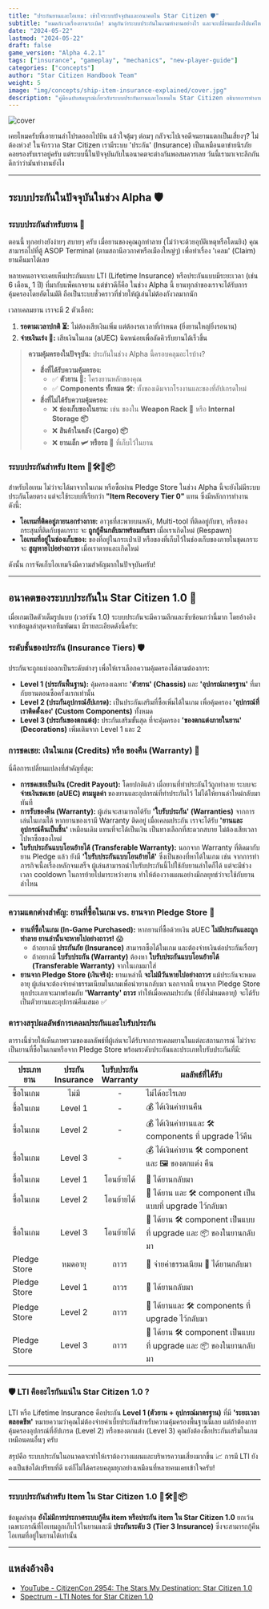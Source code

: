 ```yaml
---
title: "ประกันยานและไอเทม: เข้าใจระบบปัจจุบันและอนาคตใน Star Citizen 🛡️"
subtitle: "หมดกังวลเรื่องยานระเบิด! มาดูกันว่าระบบประกันในเกมทำงานอย่างไร และจะเปลี่ยนแปลงไปแค่ไหนในอนาคต"
date: "2024-05-22"
lastmod: "2024-05-22"
draft: false
game_version: "Alpha 4.2.1"
tags: ["insurance", "gameplay", "mechanics", "new-player-guide"]
categories: ["concepts"]
author: "Star Citizen Handbook Team"
weight: 5
image: "img/concepts/ship-item-insurance-explained/cover.jpg"
description: "คู่มือฉบับสมบูรณ์เกี่ยวกับระบบประกันยานและไอเทมใน Star Citizen อธิบายการทำงานในปัจจุบัน (Alpha) และสิ่งที่จะเกิดขึ้นในอนาคต ทั้งประกันตัวยาน, อุปกรณ์, และสินค้า"
---
```


![cover](../../img/concepts/ship-item-insurance-explained/cover.jpg)

เคยไหมครับที่เอายานลำโปรดออกไปบิน แล้วใจตุ้มๆ ต่อมๆ กลัวจะไปเจอดีจนยานแตกเป็นเสี่ยงๆ? ไม่ต้องห่วง! ในจักรวาล Star Citizen เรามีระบบ 'ประกัน' (Insurance) เป็นเหมือนตาข่ายนิรภัยคอยรองรับเราอยู่ครับ แต่ระบบนี้ในปัจจุบันกับในอนาคตจะต่างกันพอสมควรเลย วันนี้เรามาเจาะลึกกันดีกว่าว่ามันทำงานยังไง

---

## ระบบประกันในปัจจุบันในช่วง Alpha 🛡️

### ระบบประกันสำหรับยาน 🚀

ตอนนี้ ทุกอย่างยังง่ายๆ สบายๆ ครับ เมื่อยานของคุณถูกทำลาย (ไม่ว่าจะด้วยอุบัติเหตุหรือโดนยิง) คุณสามารถไปที่ตู้ ASOP Terminal (ตามสถานีอวกาศหรือเมืองใหญ่ๆ) เพื่อทำเรื่อง 'เคลม' (Claim) ยานคืนมาได้เลย

หลายคนอาจจะเคยเห็นประกันแบบ LTI (Lifetime Insurance) หรือประกันแบบมีระยะเวลา (เช่น 6 เดือน, 1 ปี) ที่มากับแพ็คเกจยาน แต่ข่าวดีก็คือ ในช่วง Alpha นี้ ยานทุกลำของเราจะได้รับการคุ้มครองโดยอัตโนมัติ ถือเป็นระบบชั่วคราวที่ช่วยให้ผู้เล่นไม่ต้องกังวลมากนัก

เวลาเคลมยาน เราจะมี 2 ตัวเลือก:
1.  **รอตามเวลาปกติ ⏳:** ไม่ต้องเสียเงินเพิ่ม แต่ต้องรอเวลาที่กำหนด (ยิ่งยานใหญ่ยิ่งรอนาน)
2.  **จ่ายเงินเร่ง 💸:** เสียเงินในเกม (aUEC) นิดหน่อยเพื่อลัดคิวรับยานได้เร็วขึ้น

> **ความคุ้มครองในปัจจุบัน:** ประกันในช่วง Alpha นี้ครอบคลุมอะไรบ้าง?
> - **สิ่งที่ได้รับความคุ้มครอง:**
>     - ✅ **ตัวยาน 🚀:** โครงยานหลักของคุณ
>     - ✅ **Components ทั้งหมด 🛠️:** ทั้งของเดิมจากโรงงานและของที่อัปเกรดใหม่
> - **สิ่งที่ไม่ได้รับความคุ้มครอง:**
>     - ❌ **ช่องเก็บของในยาน:** เช่น ของใน **Weapon Rack 🔫** หรือ **Internal Storage 📦**
>     - ❌ **สินค้าในคลัง (Cargo) 📦**
>     - ❌ **ยานเล็ก 🛩️ หรือรถ 🚗** ที่เก็บไว้ในยาน

### ระบบประกันสำหรับ Item 🔫🛠️🧥📦

สำหรับไอเทม ไม่ว่าจะได้มาจากในเกม หรือซื้อผ่าน Pledge Store ในช่วง Alpha นี้จะยังไม่มีระบบประกันโดยตรง แต่จะใช้ระบบที่เรียกว่า **"Item Recovery Tier 0"** แทน ซึ่งมีหลักการทำงานดังนี้:

*   **ไอเทมที่ติดอยู่ภายนอกร่างกาย:** อาวุธที่สะพายบนหลัง, Multi-tool ที่ติดอยู่กับขา, หรือซองกระสุนที่ติดกับชุดเกราะ จะ **ถูกกู้คืนกลับมาพร้อมกับเรา** เมื่อเราเกิดใหม่ (Respawn)
*   **ไอเทมที่อยู่ในช่องเก็บของ:** ของที่อยู่ในกระเป๋าเป้ หรือของที่เก็บไว้ในช่องเก็บของภายในชุดเกราะ จะ **สูญหายไปอย่างถาวร** เมื่อเราตายและเกิดใหม่

ดังนั้น การจัดเก็บไอเทมจึงมีความสำคัญมากในปัจจุบันครับ!

---

## อนาคตของระบบประกันใน Star Citizen 1.0 🔮

เมื่อเกมเปิดตัวเต็มรูปแบบ (เวอร์ชัน 1.0) ระบบประกันจะมีความลึกและซับซ้อนกว่านี้มาก โดยอ้างอิงจากข้อมูลล่าสุดจากทีมพัฒนา มีรายละเอียดดังนี้ครับ:

### ระดับชั้นของประกัน (Insurance Tiers) 🛡️

ประกันจะถูกแบ่งออกเป็นระดับต่างๆ เพื่อให้เราเลือกความคุ้มครองได้ตามต้องการ:

*   **Level 1 (ประกันพื้นฐาน):** คุ้มครองเฉพาะ **'ตัวยาน' (Chassis)** และ **'อุปกรณ์มาตรฐาน'** ที่มากับยานตอนซื้อครั้งแรกเท่านั้น
*   **Level 2 (ประกันอุปกรณ์อัปเกรด):** เป็นประกันเสริมที่ซื้อเพิ่มได้ในเกม เพื่อคุ้มครอง **'อุปกรณ์ที่เราติดตั้งเอง' (Custom Components)** ทั้งหมด
*   **Level 3 (ประกันของตกแต่ง):** ประกันเสริมขั้นสุด ที่จะคุ้มครอง **'ของตกแต่งภายในยาน' (Decorations)** เพิ่มเติมจาก Level 1 และ 2

### การชดเชย: เงินในเกม (Credits) หรือ ของคืน (Warranty) 💸

นี่คือการเปลี่ยนแปลงที่สำคัญที่สุด:

*   **การชดเชยเป็นเงิน (Credit Payout):** โดยปกติแล้ว เมื่อยานที่ทำประกันไว้ถูกทำลาย ระบบจะ **จ่ายเงินชดเชย (aUEC) ตามมูลค่า** ของยานและอุปกรณ์ที่ทำประกันไว้ ไม่ได้ให้ยานลำใหม่กลับมาทันที
*   **การรับของคืน (Warranty):** ผู้เล่นจะสามารถได้รับ **'ใบรับประกัน' (Warranties)** จากการเล่นในเกมได้ หากยานของเรามี Warranty ติดอยู่ เมื่อเคลมประกัน เราจะได้รับ **'ยานและอุปกรณ์คืนเป็นชิ้น'** เหมือนเดิม แทนที่จะได้เป็นเงิน เป็นทางเลือกที่สะดวกสบาย ไม่ต้องเสียเวลาไปหาซื้อของใหม่
*   **ใบรับประกันแบบโอนย้ายได้ (Transferable Warranty):** นอกจาก Warranty ที่ติดมากับยาน Pledge แล้ว ยังมี **'ใบรับประกันแบบโอนย้ายได้'** ซึ่งเป็นของที่หาได้ในเกม เช่น จากการทำภารกิจเนื้อเรื่องหลักจนเสร็จ ผู้เล่นสามารถนำใบรับประกันนี้ไปใช้กับยานลำใดก็ได้ แต่จะมีช่วงเวลา cooldown ในการย้ายไปมาระหว่างยาน ทำให้ต้องวางแผนอย่างมีกลยุทธ์ว่าจะใช้กับยานลำไหน

---

### ความแตกต่างสำคัญ: ยานที่ซื้อในเกม vs. ยานจาก Pledge Store 🛒

*   **ยานที่ซื้อในเกม (In-Game Purchased):** หากยานที่ซื้อด้วยเงิน aUEC **ไม่มีประกันและถูกทำลาย ยานลำนั้นจะหายไปอย่างถาวร!** 😱
    * ถ้าอยากมี **ประกันภัย (Insurance)** สามารถซื้อได้ในเกม และต้องจ่ายเงินต่อประกันเรื่อยๆ
    * ถ้าอยากมี **ใบรับประกัน (Warranty)** ต้องหา **ใบรับประกันแบบโอนย้ายได้ (Transferable Warranty)** จากในเกมมาใส่
*   **ยานจาก Pledge Store (เงินจริง):** ยานเหล่านี้ **จะไม่มีวันหายไปอย่างถาวร** แม้ประกันจะหมดอายุ ผู้เล่นจะต้องจ่ายค่าธรรมเนียมในเกมเพื่อนำยานกลับมา นอกจากนี้ ยานจาก Pledge Store ทุกประเภทจะมาพร้อมกับ **'Warranty' ถาวร** ทำให้เมื่อเคลมประกัน (ที่ยังไม่หมดอายุ) จะได้รับเป็นตัวยานและอุปกรณ์คืนเสมอ ✅

### ตารางสรุปผลลัพธ์การเคลมประกันและใบรับประกัน

ตารางนี้ช่วยให้เห็นภาพรวมของผลลัพธ์ที่ผู้เล่นจะได้รับจากการเคลมยานในแต่ละสถานการณ์ ไม่ว่าจะเป็นยานที่ซื้อในเกมหรือจาก Pledge Store พร้อมระดับประกันและประเภทใบรับประกันที่มี:

<table>
<thead>
<tr>
<th>ประเภทยาน</th>
<th style="text-align:center;">ประกัน<br>Insurance</th>
<th style="text-align:center;">ใบรับประกัน<br>Warranty</th>
<th>ผลลัพธ์ที่ได้รับ</th>
</tr>
</thead>
<tbody>
<tr><td>ซื้อในเกม</td><td style="text-align:center;">ไม่มี</td><td style="text-align:center;">-</td><td>ไม่ได้อะไรเลย</td></tr>
<tr><td>ซื้อในเกม</td><td style="text-align:center;">Level 1</td><td style="text-align:center;">-</td><td>💰 ได้เงินค่ายานคืน</td></tr>
<tr><td>ซื้อในเกม</td><td style="text-align:center;">Level 2</td><td style="text-align:center;">-</td><td>💰 ได้เงินค่ายานและ 🛠️ components ที่ upgrade ไว้คืน</td></tr>
<tr><td>ซื้อในเกม</td><td style="text-align:center;">Level 3</td><td style="text-align:center;">-</td><td>💰 ได้เงินค่ายาน 🛠️ component และ 🖼️ ของตกแต่ง คืน</td></tr>
<tr><td>ซื้อในเกม</td><td style="text-align:center;">Level 1</td><td style="text-align:center;">โอนย้ายได้</td><td>🚀 ได้ยานกลับมา</td></tr>
<tr><td>ซื้อในเกม</td><td style="text-align:center;">Level 2</td><td style="text-align:center;">โอนย้ายได้</td><td>🚀 ได้ยาน และ 🛠️ component เป็นแบบที่ upgrade ไว้กลับมา</td></tr>
<tr><td>ซื้อในเกม</td><td style="text-align:center;">Level 3</td><td style="text-align:center;">โอนย้ายได้</td><td>🚀 ได้ยาน 🛠️ component เป็นแบบที่ upgrade และ 📦 ของในยานกลับมา</td></tr>
<tr><td>Pledge Store</td><td style="text-align:center;">หมดอายุ</td><td style="text-align:center;">ถาวร</td><td>💸 จ่ายค่าธรรมเนียม 🚀 ได้ยานกลับมา</td></tr>
<tr><td>Pledge Store</td><td style="text-align:center;">Level 1</td><td style="text-align:center;">ถาวร</td><td>🚀 ได้ยานกลับมา</td></tr>
<tr><td>Pledge Store</td><td style="text-align:center;">Level 2</td><td style="text-align:center;">ถาวร</td><td>🚀 ได้ยานและ 🛠️ components ที่ upgrade ไว้กลับมา</td></tr>
<tr><td>Pledge Store</td><td style="text-align:center;">Level 3</td><td style="text-align:center;">ถาวร</td><td>🚀 ได้ยาน 🛠️ component เป็นแบบที่ upgrade และ 📦 ของในยานกลับมา</td></tr>
</tbody>
</table>

---

### 🛡️ LTI คืออะไรกันแน่ใน Star Citizen 1.0 ?
LTI หรือ Lifetime Insurance คือประกัน **Level 1 (ตัวยาน + อุปกรณ์มาตรฐาน)** ที่มี **'ระยะเวลาตลอดชีพ'** หมายความว่าคุณไม่ต้องจ่ายค่าเบี้ยประกันสำหรับความคุ้มครองพื้นฐานนี้เลย แต่ถ้าต้องการคุ้มครองอุปกรณ์ที่อัปเกรด (Level 2) หรือของตกแต่ง (Level 3) คุณยังต้องซื้อประกันเสริมในเกมเหมือนคนอื่นๆ ครับ

สรุปคือ ระบบประกันในอนาคตจะทำให้เราต้องวางแผนและบริหารความเสี่ยงมากขึ้น 📈 การมี LTI ยังคงเป็นข้อได้เปรียบที่ดี แต่ก็ไม่ได้ครอบคลุมทุกอย่างเหมือนที่หลายคนเคยเข้าใจครับ!

---

### ระบบประกันสำหรับ Item ใน Star Citizen 1.0 🔫🛠️🧥📦

ข้อมูลล่าสุด **ยังไม่มีการประกาศระบบกู้คืน item หรือประกัน item ใน Star Citizen 1.0**
ยกเว้นเฉพาะกรณีที่ไอเทมถูกเก็บไว้ในยานและมี **ประกันระดับ 3 (Tier 3 Insurance)** ซึ่งจะสามารถกู้คืนไอเทมที่อยู่ในยานได้เท่านั้น

---

## แหล่งอ้างอิง
- [YouTube - CitizenCon 2954: The Stars My Destination: Star Citizen 1.0](https://youtu.be/WkMD3ZfDZus?si=VDPyTLL622ZDdTip)
- [Spectrum - LTI Notes for Star Citizen 1.0](https://robertsspaceindustries.com/spectrum/community/SC/forum/3/thread/lti-notes-for-star-citizen-1-0)

